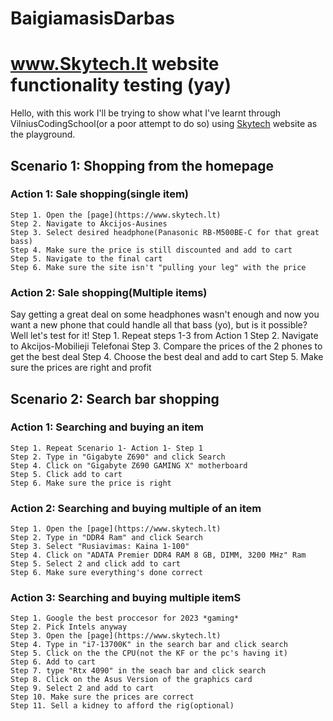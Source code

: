 # BaigiamasisDarbas

# www.Skytech.lt website functionality testing (yay)

Hello, with this work I'll be trying to show what I've learnt through VilniusCodingSchool(or a poor attempt to do so) using [Skytech](https://www.skytech.lt) website as the playground.

## Scenario 1: Shopping from the homepage

### Action 1: Sale shopping(single item)
	Step 1. Open the [page](https://www.skytech.lt)
	Step 2. Navigate to Akcijos-Ausines
	Step 3. Select desired headphone(Panasonic RB-M500BE-C for that great bass)
	Step 4. Make sure the price is still discounted and add to cart
	Step 5. Navigate to the final cart
	Step 6. Make sure the site isn't "pulling your leg" with the price
### Action 2: Sale shopping(Multiple items)
Say getting a great deal on some headphones wasn't enough and now you want a new phone that could handle all that bass (yo), but is it possible? Well let's test for it!
	Step 1. Repeat steps 1-3 from Action 1
	Step 2. Navigate to Akcijos-Mobilieji Telefonai
	Step 3. Compare the prices of the 2 phones to get the best deal
	Step 4. Choose the best deal and add to cart
	Step 5. Make sure the prices are right and profit

## Scenario 2: Search bar shopping
### Action 1: Searching and buying an item
	Step 1. Repeat Scenario 1- Action 1- Step 1
	Step 2. Type in "Gigabyte Z690" and click Search
	Step 4. Click on "Gigabyte Z690 GAMING X" motherboard
	Step 5. Click add to cart
	Step 6. Make sure the price is right
### Action 2: Searching and buying multiple of an item
	Step 1. Open the [page](https://www.skytech.lt)
	Step 2. Type in "DDR4 Ram" and click Search
	Step 3. Select "Rusiavimas: Kaina 1-100"
	Step 4. Click on "ADATA Premier DDR4 RAM 8 GB, DIMM, 3200 MHz" Ram
	Step 5. Select 2 and click add to cart
	Step 6. Make sure everything's done correct
### Action 3: Searching and buying multiple itemS
	Step 1. Google the best proccesor for 2023 *gaming*
	Step 2. Pick Intels anyway
	Step 3. Open the [page](https://www.skytech.lt)
	Step 4. Type in "i7-13700K" in the search bar and click search
	Step 5. Click on the the CPU(not the KF or the pc's having it)
	Step 6. Add to cart
	Step 7. type "Rtx 4090" in the seach bar and click search
	Step 8. Click on the Asus Version of the graphics card
	Step 9. Select 2 and add to cart
	Step 10. Make sure the prices are correct
	Step 11. Sell a kidney to afford the rig(optional)
